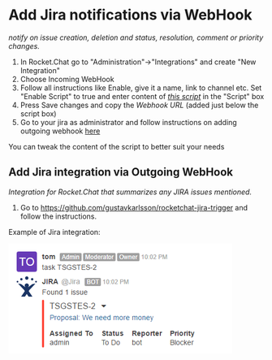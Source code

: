 # Add Jira notifications via WebHook

_notify on issue creation, deletion and status, resolution, comment or priority changes._

1. In Rocket.Chat go to "Administration"->"Integrations" and create "New Integration"
2. Choose Incoming WebHook
3. Follow all instructions like Enable, give it a name, link to channel etc. Set "Enable Script" to true and enter content of *[this script](https://github.com/malko/rocketchat-jira-hook/blob/master/jira-rocketchat-hook.js)* in the "Script" box
4. Press Save changes and copy the *Webhook URL* (added just below the script box)
5. Go to your jira as administrator and follow instructions on adding outgoing webhook [here](https://developer.atlassian.com/jiradev/jira-apis/webhooks#Webhooks-configureConfiguringawebhook)

You can tweak the content of the script to better suit your needs

## Add Jira integration via Outgoing WebHook

_Integration for Rocket.Chat that summarizes any JIRA issues mentioned._

1. Go to <https://github.com/gustavkarlsson/rocketchat-jira-trigger> and follow the instructions.

Example of Jira integration:

![image](Jira-webhook.png)

